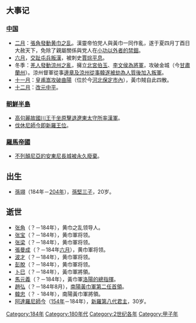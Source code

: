 ## 大事记

### [中国](../Page/中国.md "wikilink")

  - [二月](../Page/二月.md "wikilink")：[張角發動](../Page/張角.md "wikilink")[黄巾之乱](../Page/黄巾之乱.md "wikilink")。漢靈帝怕党人與黃巾一同作亂，遂于夏四月丁酉日大赦天下，免除了親屬關係與党人在[小功以外者的禁錮](../Page/小功.md "wikilink")。
  - [六月](../Page/六月.md "wikilink")，[交趾屯兵叛漢](../Page/交趾.md "wikilink")，被刺史[賈琮平息](../Page/賈琮_\(漢朝\).md "wikilink")。
  - 冬季：[羌人發動](../Page/先零羌.md "wikilink")[涼州之亂](../Page/涼州之亂.md "wikilink")，擁立[北宮伯玉](../Page/北宮伯玉.md "wikilink")、[李文侯為將軍](../Page/李文侯.md "wikilink")，攻破金城（今[甘肅](../Page/甘肅.md "wikilink")[蘭州](../Page/蘭州.md "wikilink")）。涼州督軍從事[邊章及涼州從事](../Page/邊章.md "wikilink")[韓遂被劫為人質後加入叛軍](../Page/韓遂.md "wikilink")。
  - [十一月](../Page/十一月.md "wikilink")：[皇甫嵩攻破](../Page/皇甫嵩.md "wikilink")[曲陽](../Page/曲陽.md "wikilink")（位於今[河北](../Page/河北.md "wikilink")[保定市內](../Page/保定市.md "wikilink")），黃巾賊自此四散。
  - [十二月](../Page/十二月.md "wikilink")：[改元](../Page/改元.md "wikilink")[中平](../Page/中平.md "wikilink")。

### [朝鮮半島](../Page/朝鮮半島.md "wikilink")

  - [高句麗](../Page/高句麗.md "wikilink")[故國川王于](../Page/故国川王.md "wikilink")[坐原擊退](../Page/坐原战役.md "wikilink")[遼東](../Page/遼東郡.md "wikilink")[太守所率](../Page/太守.md "wikilink")[漢軍](../Page/東漢.md "wikilink")。
  - [伐休尼師今即](../Page/伐休尼師今.md "wikilink")[新羅王位](../Page/新羅.md "wikilink")。

### [羅馬帝國](../Page/羅馬帝國.md "wikilink")

  - [不列顛尼亞的](../Page/不列顛尼亞_\(羅馬行省\).md "wikilink")[安東尼長城被永久廢棄](../Page/安东尼长城.md "wikilink")。

## 出生

  - [孫翊](../Page/孫翊.md "wikilink")（184年－[204年](../Page/204年.md "wikilink")），[孫堅三子](../Page/孫堅.md "wikilink")，20岁。

## 逝世

  - [张角](../Page/张角.md "wikilink")（？－184年），黄巾之乱领导人。
  - [张宝](../Page/张宝.md "wikilink")（？－184年），黄巾軍将领。
  - [张梁](../Page/张梁.md "wikilink")（？－184年），黄巾軍将领。
  - [張曼成](../Page/張曼成.md "wikilink")（？－184年[六月](../Page/六月.md "wikilink")），黄巾軍将领。
  - [波才](../Page/波才.md "wikilink")（？－184年），黄巾軍将领。
  - [彭脫](../Page/彭脫.md "wikilink")（？－184年），黄巾軍将领。
  - [卜巳](../Page/卜巳.md "wikilink")（？－184年），黃巾軍將領。
  - [馬元義](../Page/馬元義.md "wikilink")（？－184年），黃巾軍[洛陽的總指揮](../Page/洛陽.md "wikilink")。
  - [趙弘](../Page/趙弘.md "wikilink")（？－184年8月），[南陽黃巾軍第二任首領](../Page/南陽郡.md "wikilink")。
  - [韓忠](../Page/韓忠.md "wikilink")（？ - 184年），南陽黃巾軍將領。
  - [阿達羅尼師今](../Page/阿達羅尼師今.md "wikilink")（[154年](../Page/154年.md "wikilink")－184年），[新羅第八代君主](../Page/新羅.md "wikilink")，30岁。

[Category:184年](https://zh.wikipedia.org/wiki/Category:184年 "wikilink")
[Category:180年代](https://zh.wikipedia.org/wiki/Category:180年代 "wikilink")
[Category:2世纪各年](https://zh.wikipedia.org/wiki/Category:2世纪各年 "wikilink")
[Category:甲子年](https://zh.wikipedia.org/wiki/Category:甲子年 "wikilink")